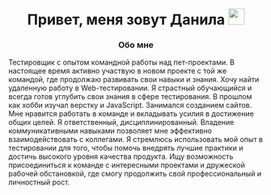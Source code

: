 <h1 align="center">Привет, меня зовут Данила</a> 
<img src="https://github.com/blackcater/blackcater/raw/main/images/Hi.gif" height="32"/></h1>
<h3 align="center">Обо мне</h3>
<p>Тестировщик с опытом командной работы над пет-проектами. В настоящее время активно участвую в новом проекте с той же командой, где продолжаю развивать свои навыки и знания. Хочу найти удаленную работу в Web-тестировании.
Я страстный обучающийся и всегда готов углубить свои знания в сфере тестирования. В прошлом как хобби изучал верстку и JavaScript. Занимался созданием сайтов.
Мне нравится работать в команде и вкладывать усилия в достижение общих целей. Я ответственный, дисциплинированный. Владение коммуникативными навыками позволяет мне эффективно взаимодействовать с коллегами.
Я стремлюсь использовать мой опыт в тестировании для того, чтобы помочь внедрять лучшие практики и достичь высокого уровня качества продукта. Ищу возможность присоединиться к команде с интересными проектами и дружеской рабочей обстановкой, где смогу продолжить свой профессиональный и личностный рост.</p>
